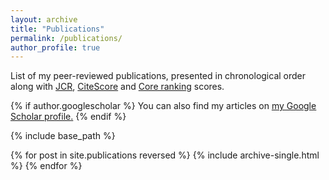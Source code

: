 ```yaml
---
layout: archive
title: "Publications"
permalink: /publications/
author_profile: true
---
```


List of my peer-reviewed publications, presented in chronological order along with
[JCR](https://clarivate.com/webofsciencegroup/solutions/journal-citation-reports/), [CiteScore](https://www.scopus.com/authredirect.uri?txGid=ba9770c620c7d5b715fd72c9fd1d2f5d&code=mgQ4ISuu_SZoRtaw_jQp3aJiHFyZveTKNvMerqJs&state=autoLogin%7CtxId%3DDFD11B40110D74A323A75413629FB5D2.i-0ce250737914d0065%3A2) and [Core ranking](https://www.core.edu.au/conference-portal) scores.  

{% if author.googlescholar %}
  You can also find my articles on <u><a href="{{author.googlescholar}}">my Google Scholar profile</a>.</u>
{% endif %}

{% include base_path %}

{% for post in site.publications reversed %}
  {% include archive-single.html %}
{% endfor %}
